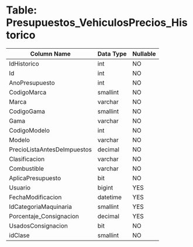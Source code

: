 # Table: Presupuestos_VehiculosPrecios_Historico

| Column Name | Data Type | Nullable |
|-------------|-----------|----------|
| IdHistorico | int | NO |
| Id | int | NO |
| AnoPresupuesto | int | NO |
| CodigoMarca | smallint | NO |
| Marca | varchar | NO |
| CodigoGama | smallint | NO |
| Gama | varchar | NO |
| CodigoModelo | int | NO |
| Modelo | varchar | NO |
| PrecioListaAntesDeImpuestos | decimal | NO |
| Clasificacion | varchar | NO |
| Combustible | varchar | NO |
| AplicaPresupuesto | bit | NO |
| Usuario | bigint | YES |
| FechaModificacion | datetime | YES |
| IdCategoriaMaquinaria | smallint | YES |
| Porcentaje_Consignacion | decimal | YES |
| UsadosConsignacion | bit | NO |
| idClase | smallint | NO |
